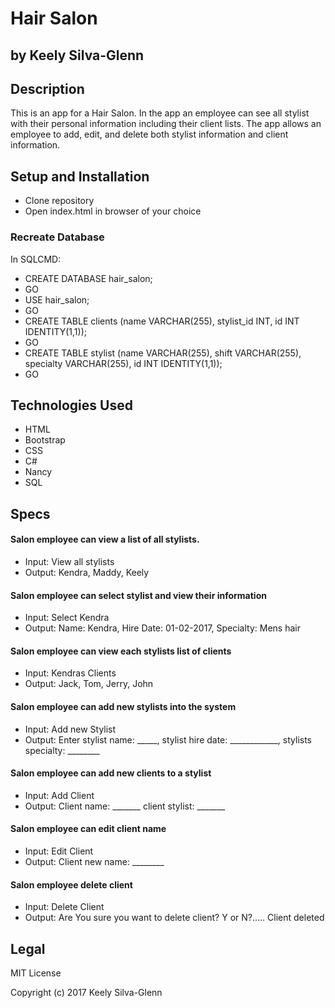 # Hair Salon
## by Keely Silva-Glenn

## Description

This is an app for a Hair Salon. In the app an employee can see all stylist with their personal information including their client lists. The app allows an employee to add, edit, and delete both stylist information and client information.

## Setup and Installation

* Clone repository
* Open index.html in browser of your choice

### Recreate Database

In SQLCMD:
* CREATE DATABASE hair\_salon;
* GO
* USE hair\_salon;
* GO
* CREATE TABLE clients (name VARCHAR(255), stylist_id INT, id INT IDENTITY(1,1));
* GO
* CREATE TABLE stylist (name VARCHAR(255), shift VARCHAR(255), specialty VARCHAR(255), id INT IDENTITY(1,1));
* GO

## Technologies Used

* HTML
* Bootstrap
* CSS
* C#
* Nancy
* SQL

## Specs
#### Salon employee can view a list of all stylists.
* Input: View all stylists
* Output: Kendra, Maddy, Keely

#### Salon employee can select stylist and view their information
* Input: Select Kendra
* Output: Name: Kendra, Hire Date: 01-02-2017, Specialty: Mens hair

#### Salon employee can view each stylists list of clients
* Input: Kendras Clients
* Output: Jack, Tom, Jerry, John

#### Salon employee can add new stylists into the system
* Input: Add new Stylist
* Output: Enter stylist name: _____, stylist hire date: ____________, stylists specialty: ________

#### Salon employee can add new clients to a stylist  
* Input: Add Client
* Output: Client name: _______ client stylist: _______

#### Salon employee can edit client name
* Input: Edit Client
* Output: Client new name: ________

#### Salon employee delete client
* Input: Delete Client
* Output: Are You sure you want to delete client? Y or N?..... Client deleted

## Legal
MIT License

Copyright (c) 2017 Keely Silva-Glenn
